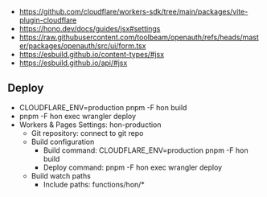 - https://github.com/cloudflare/workers-sdk/tree/main/packages/vite-plugin-cloudflare
- https://hono.dev/docs/guides/jsx#settings
- https://raw.githubusercontent.com/toolbeam/openauth/refs/heads/master/packages/openauth/src/ui/form.tsx
- https://esbuild.github.io/content-types/#jsx
- https://esbuild.github.io/api/#jsx

## Deploy

- CLOUDFLARE_ENV=production pnpm -F hon build
- pnpm -F hon exec wrangler deploy
- Workers & Pages Settings: hon-production
  - Git repository: connect to git repo
  - Build configuration
    - Build command: CLOUDFLARE_ENV=production pnpm -F hon build
    - Deploy command: pnpm -F hon exec wrangler deploy
  - Build watch paths
    - Include paths: functions/hon/\*
